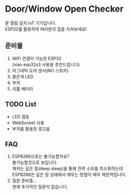 # Door/Window Open Checker
문 열림 감지 IoT 기기입니다.  
ESP32를 활용하여 여러분의 집을 지켜보세요!

## 준비물
1. WiFi 연결이 가능한 ESP32  
(xiao esp32s3 사용을 추천드립니다)
2. 마그네틱 도어 센서(NO 스위치)
3. 붉은색 LED
4. 부저
5. 리튬 배터리

## TODO List
* LED 점등
* WebSocket 사용
* 부저를 활용한 경고음

## FAQ
1. ESP8266으로는 불가능할까요?  
불가능할것으로 보입니다.  
체커는 깊은 잠(deep sleep)을 통해 전력 소모를 최소화하는데  
ESP8266은 깊은 잠 상태에서 깨우는 방법이 매우 제한적입니다.  
2. 질문 준비중...  
현재 추가적인 질문이 없습니다.